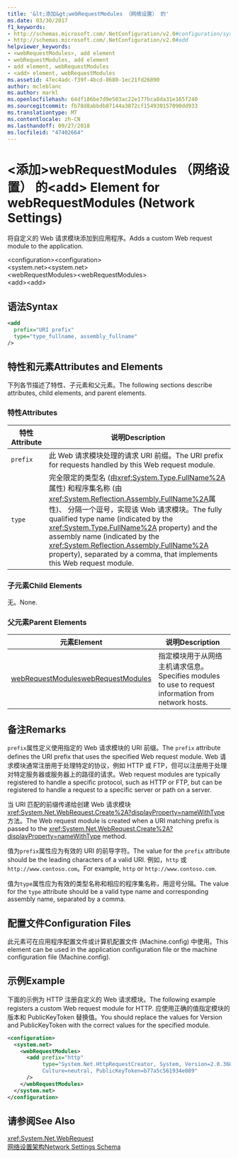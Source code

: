 ```yaml
---
title: '&lt;添加&gt;webRequestModules （网络设置） 的'
ms.date: 03/30/2017
f1_keywords:
- http://schemas.microsoft.com/.NetConfiguration/v2.0#configuration/system.net/webRequestModules/add
- http://schemas.microsoft.com/.NetConfiguration/v2.0#add
helpviewer_keywords:
- <webRequestModules>, add element
- webRequestModules, add element
- add element, webRequestModules
- <add> element, webRequestModules
ms.assetid: 47ec4adc-f39f-4bcd-8680-1ec21fd26890
author: mcleblanc
ms.author: markl
ms.openlocfilehash: 64df186be7d9e503ac22e177bca8da31e165f240
ms.sourcegitcommit: fb78d8abbdb87144a3872cf154930157090dd933
ms.translationtype: MT
ms.contentlocale: zh-CN
ms.lasthandoff: 09/27/2018
ms.locfileid: "47402664"
---
```

# <a name="ltaddgt-element-for-webrequestmodules-network-settings"></a><span data-ttu-id="d418d-102">&lt;添加&gt;webRequestModules （网络设置） 的</span><span class="sxs-lookup"><span data-stu-id="d418d-102">&lt;add&gt; Element for webRequestModules (Network Settings)</span></span>
<span data-ttu-id="d418d-103">将自定义的 Web 请求模块添加到应用程序。</span><span class="sxs-lookup"><span data-stu-id="d418d-103">Adds a custom Web request module to the application.</span></span>  
  
 <span data-ttu-id="d418d-104">\<configuration></span><span class="sxs-lookup"><span data-stu-id="d418d-104">\<configuration></span></span>  
<span data-ttu-id="d418d-105">\<system.net></span><span class="sxs-lookup"><span data-stu-id="d418d-105">\<system.net></span></span>  
<span data-ttu-id="d418d-106">\<webRequestModules></span><span class="sxs-lookup"><span data-stu-id="d418d-106">\<webRequestModules></span></span>  
<span data-ttu-id="d418d-107">\<add></span><span class="sxs-lookup"><span data-stu-id="d418d-107">\<add></span></span>  
  
## <a name="syntax"></a><span data-ttu-id="d418d-108">语法</span><span class="sxs-lookup"><span data-stu-id="d418d-108">Syntax</span></span>  
  
```xml  
<add   
  prefix="URI prefix"   
  type="type_fullname, assembly_fullname"   
/>  
```  
  
## <a name="attributes-and-elements"></a><span data-ttu-id="d418d-109">特性和元素</span><span class="sxs-lookup"><span data-stu-id="d418d-109">Attributes and Elements</span></span>  
 <span data-ttu-id="d418d-110">下列各节描述了特性、子元素和父元素。</span><span class="sxs-lookup"><span data-stu-id="d418d-110">The following sections describe attributes, child elements, and parent elements.</span></span>  
  
### <a name="attributes"></a><span data-ttu-id="d418d-111">特性</span><span class="sxs-lookup"><span data-stu-id="d418d-111">Attributes</span></span>  
  
|<span data-ttu-id="d418d-112">**特性**</span><span class="sxs-lookup"><span data-stu-id="d418d-112">**Attribute**</span></span>|<span data-ttu-id="d418d-113">**说明**</span><span class="sxs-lookup"><span data-stu-id="d418d-113">**Description**</span></span>|  
|-------------------|---------------------|  
|`prefix`|<span data-ttu-id="d418d-114">此 Web 请求模块处理的请求 URI 前缀。</span><span class="sxs-lookup"><span data-stu-id="d418d-114">The URI prefix for requests handled by this Web request module.</span></span>|  
|`type`|<span data-ttu-id="d418d-115">完全限定的类型名 (由<xref:System.Type.FullName%2A>属性) 和程序集名称 (由<xref:System.Reflection.Assembly.FullName%2A>属性)、 分隔一个逗号，实现该 Web 请求模块。</span><span class="sxs-lookup"><span data-stu-id="d418d-115">The fully qualified type name (indicated by the <xref:System.Type.FullName%2A> property) and the assembly name (indicated by the <xref:System.Reflection.Assembly.FullName%2A> property), separated by a comma, that implements this Web request module.</span></span>|  
  
### <a name="child-elements"></a><span data-ttu-id="d418d-116">子元素</span><span class="sxs-lookup"><span data-stu-id="d418d-116">Child Elements</span></span>  
 <span data-ttu-id="d418d-117">无。</span><span class="sxs-lookup"><span data-stu-id="d418d-117">None.</span></span>  
  
### <a name="parent-elements"></a><span data-ttu-id="d418d-118">父元素</span><span class="sxs-lookup"><span data-stu-id="d418d-118">Parent Elements</span></span>  
  
|<span data-ttu-id="d418d-119">**元素**</span><span class="sxs-lookup"><span data-stu-id="d418d-119">**Element**</span></span>|<span data-ttu-id="d418d-120">**说明**</span><span class="sxs-lookup"><span data-stu-id="d418d-120">**Description**</span></span>|  
|-----------------|---------------------|  
|[<span data-ttu-id="d418d-121">webRequestModules</span><span class="sxs-lookup"><span data-stu-id="d418d-121">webRequestModules</span></span>](../../../../../docs/framework/configure-apps/file-schema/network/webrequestmodules-element-network-settings.md)|<span data-ttu-id="d418d-122">指定模块用于从网络主机请求信息。</span><span class="sxs-lookup"><span data-stu-id="d418d-122">Specifies modules to use to request information from network hosts.</span></span>|  
  
## <a name="remarks"></a><span data-ttu-id="d418d-123">备注</span><span class="sxs-lookup"><span data-stu-id="d418d-123">Remarks</span></span>  
 <span data-ttu-id="d418d-124">`prefix`属性定义使用指定的 Web 请求模块的 URI 前缀。</span><span class="sxs-lookup"><span data-stu-id="d418d-124">The `prefix` attribute defines the URI prefix that uses the specified Web request module.</span></span> <span data-ttu-id="d418d-125">Web 请求模块通常注册用于处理特定的协议，例如 HTTP 或 FTP，但可以注册用于处理对特定服务器或服务器上的路径的请求。</span><span class="sxs-lookup"><span data-stu-id="d418d-125">Web request modules are typically registered to handle a specific protocol, such as HTTP or FTP, but can be registered to handle a request to a specific server or path on a server.</span></span>  
  
 <span data-ttu-id="d418d-126">当 URI 匹配的前缀传递给创建 Web 请求模块<xref:System.Net.WebRequest.Create%2A?displayProperty=nameWithType>方法。</span><span class="sxs-lookup"><span data-stu-id="d418d-126">The Web request module is created when a URI matching prefix is passed to the <xref:System.Net.WebRequest.Create%2A?displayProperty=nameWithType> method.</span></span>  
  
 <span data-ttu-id="d418d-127">值为`prefix`属性应为有效的 URI 的前导字符。</span><span class="sxs-lookup"><span data-stu-id="d418d-127">The value for the `prefix` attribute should be the leading characters of a valid URI.</span></span> <span data-ttu-id="d418d-128">例如，`http` 或 `http://www.contoso.com`。</span><span class="sxs-lookup"><span data-stu-id="d418d-128">For example, `http` or `http://www.contoso.com`.</span></span>
  
 <span data-ttu-id="d418d-129">值为`type`属性应为有效的类型名称和相应的程序集名称，用逗号分隔。</span><span class="sxs-lookup"><span data-stu-id="d418d-129">The value for the `type` attribute should be a valid type name and corresponding assembly name, separated by a comma.</span></span>
  
## <a name="configuration-files"></a><span data-ttu-id="d418d-130">配置文件</span><span class="sxs-lookup"><span data-stu-id="d418d-130">Configuration Files</span></span>  
 <span data-ttu-id="d418d-131">此元素可在应用程序配置文件或计算机配置文件 (Machine.config) 中使用。</span><span class="sxs-lookup"><span data-stu-id="d418d-131">This element can be used in the application configuration file or the machine configuration file (Machine.config).</span></span>  
  
## <a name="example"></a><span data-ttu-id="d418d-132">示例</span><span class="sxs-lookup"><span data-stu-id="d418d-132">Example</span></span>  
 <span data-ttu-id="d418d-133">下面的示例为 HTTP 注册自定义的 Web 请求模块。</span><span class="sxs-lookup"><span data-stu-id="d418d-133">The following example registers a custom Web request module for HTTP.</span></span> <span data-ttu-id="d418d-134">应使用正确的值指定模块的版本和 PublicKeyToken 替换值。</span><span class="sxs-lookup"><span data-stu-id="d418d-134">You should replace the values for Version and PublicKeyToken with the correct values for the specified module.</span></span>  
  
```xml  
<configuration>  
  <system.net>  
    <webRequestModules>  
      <add prefix="http"  
           type="System.Net.HttpRequestCreator, System, Version=2.0.3600.0,  
           Culture=neutral, PublicKeyToken=b77a5c561934e089"  
      />  
    </webRequestModules>  
  </system.net>  
</configuration>  
```  
  
## <a name="see-also"></a><span data-ttu-id="d418d-135">请参阅</span><span class="sxs-lookup"><span data-stu-id="d418d-135">See Also</span></span>  
 <xref:System.Net.WebRequest>  
 [<span data-ttu-id="d418d-136">网络设置架构</span><span class="sxs-lookup"><span data-stu-id="d418d-136">Network Settings Schema</span></span>](../../../../../docs/framework/configure-apps/file-schema/network/index.md)
